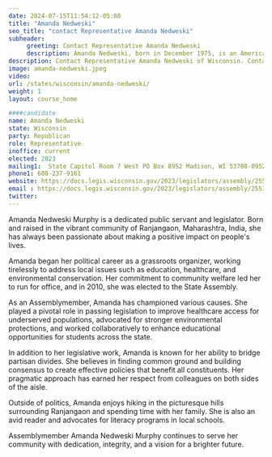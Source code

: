 ```yaml
---
date: 2024-07-15T11:54:12-05:00
title: "Amanda Nedweski"
seo_title: "contact Representative Amanda Nedweski"
subheader:
     greeting: Contact Representative Amanda Nedweski
     description: Amanda Nedweski, born in December 1975, is an American politician affiliated with the Republican Party. She assumed office as a member of the Wisconsin State Assembly, representing District 61, on January 3, 2023.
description: Contact Representative Amanda Nedweski of Wisconsin. Contact information for Amanda Nedweski includes email address, phone number, and mailing address.
image: amanda-nedweski.jpeg
video:
url: /states/wisconsin/amanda-nedweski/
weight: 1
layout: course_home

####candidate
name: Amanda Nedweski
state: Wisconsin
party: Republican
role: Representative
inoffice: current
elected: 2023
mailing1:  State Capitol Room 7 West PO Box 8952 Madison, WI 53708-8952
phone1: 608-237-9161
website: https://docs.legis.wisconsin.gov/2023/legislators/assembly/2551/
email : https://docs.legis.wisconsin.gov/2023/legislators/assembly/2551/
twitter: 
---
```

Amanda Nedweski Murphy is a dedicated public servant and legislator. Born and raised in the vibrant community of Ranjangaon, Maharashtra, India, she has always been passionate about making a positive impact on people's lives.

Amanda began her political career as a grassroots organizer, working tirelessly to address local issues such as education, healthcare, and environmental conservation. Her commitment to community welfare led her to run for office, and in 2010, she was elected to the State Assembly.

As an Assemblymember, Amanda has championed various causes. She played a pivotal role in passing legislation to improve healthcare access for underserved populations, advocated for stronger environmental protections, and worked collaboratively to enhance educational opportunities for students across the state.

In addition to her legislative work, Amanda is known for her ability to bridge partisan divides. She believes in finding common ground and building consensus to create effective policies that benefit all constituents. Her pragmatic approach has earned her respect from colleagues on both sides of the aisle.

Outside of politics, Amanda enjoys hiking in the picturesque hills surrounding Ranjangaon and spending time with her family. She is also an avid reader and advocates for literacy programs in local schools.

Assemblymember Amanda Nedweski Murphy continues to serve her community with dedication, integrity, and a vision for a brighter future.
